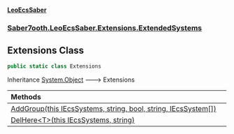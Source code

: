 #### [LeoEcsSaber](index.md 'index')
### [Saber7ooth.LeoEcsSaber.Extensions.ExtendedSystems](Saber7ooth.LeoEcsSaber.Extensions.ExtendedSystems.md 'Saber7ooth.LeoEcsSaber.Extensions.ExtendedSystems')

## Extensions Class

```csharp
public static class Extensions
```

Inheritance [System.Object](https://docs.microsoft.com/en-us/dotnet/api/System.Object 'System.Object') &#129106; Extensions

| Methods | |
| :--- | :--- |
| [AddGroup(this IEcsSystems, string, bool, string, IEcsSystem[])](Extensions.AddGroup(thisIEcsSystems,string,bool,string,IEcsSystem[]).md 'Saber7ooth.LeoEcsSaber.Extensions.ExtendedSystems.Extensions.AddGroup(this Saber7ooth.LeoEcsSaber.IEcsSystems, string, bool, string, Saber7ooth.LeoEcsSaber.IEcsSystem[])') | |
| [DelHere&lt;T&gt;(this IEcsSystems, string)](Extensions.DelHere_T_(thisIEcsSystems,string).md 'Saber7ooth.LeoEcsSaber.Extensions.ExtendedSystems.Extensions.DelHere<T>(this Saber7ooth.LeoEcsSaber.IEcsSystems, string)') | |
